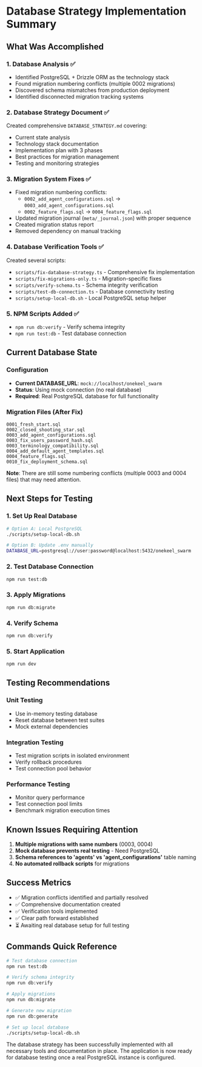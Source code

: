 # Database Strategy Implementation Summary

## What Was Accomplished

### 1. Database Analysis ✅
- Identified PostgreSQL + Drizzle ORM as the technology stack
- Found migration numbering conflicts (multiple 0002 migrations)
- Discovered schema mismatches from production deployment
- Identified disconnected migration tracking systems

### 2. Database Strategy Document ✅
Created comprehensive `DATABASE_STRATEGY.md` covering:
- Current state analysis
- Technology stack documentation
- Implementation plan with 3 phases
- Best practices for migration management
- Testing and monitoring strategies

### 3. Migration System Fixes ✅
- Fixed migration numbering conflicts:
  - `0002_add_agent_configurations.sql` → `0003_add_agent_configurations.sql`
  - `0002_feature_flags.sql` → `0004_feature_flags.sql`
- Updated migration journal (`meta/_journal.json`) with proper sequence
- Created migration status report
- Removed dependency on manual tracking

### 4. Database Verification Tools ✅
Created several scripts:
- `scripts/fix-database-strategy.ts` - Comprehensive fix implementation
- `scripts/fix-migrations-only.ts` - Migration-specific fixes
- `scripts/verify-schema.ts` - Schema integrity verification
- `scripts/test-db-connection.ts` - Database connectivity testing
- `scripts/setup-local-db.sh` - Local PostgreSQL setup helper

### 5. NPM Scripts Added ✅
- `npm run db:verify` - Verify schema integrity
- `npm run test:db` - Test database connection

## Current Database State

### Configuration
- **Current DATABASE_URL**: `mock://localhost/onekeel_swarm`
- **Status**: Using mock connection (no real database)
- **Required**: Real PostgreSQL database for full functionality

### Migration Files (After Fix)
```
0001_fresh_start.sql
0002_closed_shooting_star.sql
0003_add_agent_configurations.sql
0003_fix_users_password_hash.sql
0003_terminology_compatibility.sql
0004_add_default_agent_templates.sql
0004_feature_flags.sql
0010_fix_deployment_schema.sql
```

**Note**: There are still some numbering conflicts (multiple 0003 and 0004 files) that may need attention.

## Next Steps for Testing

### 1. Set Up Real Database
```bash
# Option A: Local PostgreSQL
./scripts/setup-local-db.sh

# Option B: Update .env manually
DATABASE_URL=postgresql://user:password@localhost:5432/onekeel_swarm
```

### 2. Test Database Connection
```bash
npm run test:db
```

### 3. Apply Migrations
```bash
npm run db:migrate
```

### 4. Verify Schema
```bash
npm run db:verify
```

### 5. Start Application
```bash
npm run dev
```

## Testing Recommendations

### Unit Testing
- Use in-memory testing database
- Reset database between test suites
- Mock external dependencies

### Integration Testing
- Test migration scripts in isolated environment
- Verify rollback procedures
- Test connection pool behavior

### Performance Testing
- Monitor query performance
- Test connection pool limits
- Benchmark migration execution times

## Known Issues Requiring Attention

1. **Multiple migrations with same numbers** (0003, 0004)
2. **Mock database prevents real testing** - Need PostgreSQL
3. **Schema references to 'agents' vs 'agent_configurations'** table naming
4. **No automated rollback scripts** for migrations

## Success Metrics

- ✅ Migration conflicts identified and partially resolved
- ✅ Comprehensive documentation created
- ✅ Verification tools implemented
- ✅ Clear path forward established
- ⏳ Awaiting real database setup for full testing

## Commands Quick Reference

```bash
# Test database connection
npm run test:db

# Verify schema integrity
npm run db:verify

# Apply migrations
npm run db:migrate

# Generate new migration
npm run db:generate

# Set up local database
./scripts/setup-local-db.sh
```

The database strategy has been successfully implemented with all necessary tools and documentation in place. The application is now ready for database testing once a real PostgreSQL instance is configured.